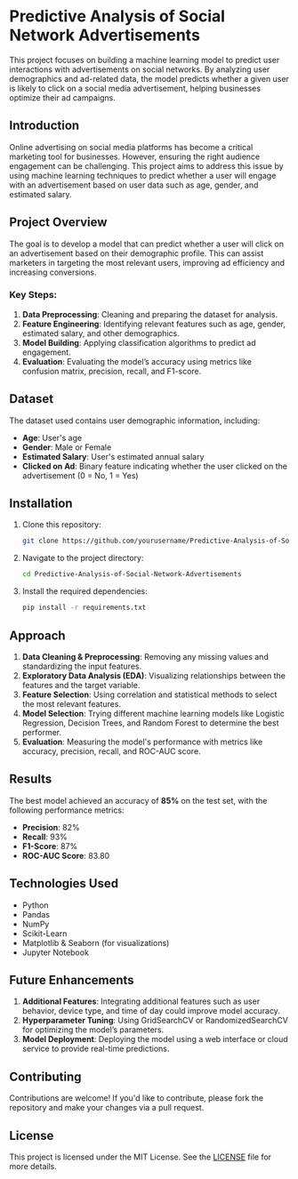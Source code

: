 # Predictive Analysis of Social Network Advertisements

This project focuses on building a machine learning model to predict user interactions with advertisements on social networks. By analyzing user demographics and ad-related data, the model predicts whether a given user is likely to click on a social media advertisement, helping businesses optimize their ad campaigns.

## Introduction

Online advertising on social media platforms has become a critical marketing tool for businesses. However, ensuring the right audience engagement can be challenging. This project aims to address this issue by using machine learning techniques to predict whether a user will engage with an advertisement based on user data such as age, gender, and estimated salary.

## Project Overview

The goal is to develop a model that can predict whether a user will click on an advertisement based on their demographic profile. This can assist marketers in targeting the most relevant users, improving ad efficiency and increasing conversions.

### Key Steps:
1. **Data Preprocessing**: Cleaning and preparing the dataset for analysis.
2. **Feature Engineering**: Identifying relevant features such as age, gender, estimated salary, and other demographics.
3. **Model Building**: Applying classification algorithms to predict ad engagement.
4. **Evaluation**: Evaluating the model’s accuracy using metrics like confusion matrix, precision, recall, and F1-score.

## Dataset

The dataset used contains user demographic information, including:
- **Age**: User's age
- **Gender**: Male or Female
- **Estimated Salary**: User's estimated annual salary
- **Clicked on Ad**: Binary feature indicating whether the user clicked on the advertisement (0 = No, 1 = Yes)

## Installation

1. Clone this repository:
   ```bash
   git clone https://github.com/yourusername/Predictive-Analysis-of-Social-Network-Advertisements.git
   ```

2. Navigate to the project directory:
   ```bash
   cd Predictive-Analysis-of-Social-Network-Advertisements
   ```

3. Install the required dependencies:
   ```bash
   pip install -r requirements.txt
   ```

## Approach

1. **Data Cleaning & Preprocessing**: Removing any missing values and standardizing the input features.
2. **Exploratory Data Analysis (EDA)**: Visualizing relationships between the features and the target variable.
3. **Feature Selection**: Using correlation and statistical methods to select the most relevant features.
4. **Model Selection**: Trying different machine learning models like Logistic Regression, Decision Trees, and Random Forest to determine the best performer.
5. **Evaluation**: Measuring the model's performance with metrics like accuracy, precision, recall, and ROC-AUC score.

## Results

The best model achieved an accuracy of **85%** on the test set, with the following performance metrics:
- **Precision**: 82%
- **Recall**: 93%
- **F1-Score**: 87%
- **ROC-AUC Score**: 83.80

## Technologies Used

- Python
- Pandas
- NumPy
- Scikit-Learn
- Matplotlib & Seaborn (for visualizations)
- Jupyter Notebook

## Future Enhancements

1. **Additional Features**: Integrating additional features such as user behavior, device type, and time of day could improve model accuracy.
2. **Hyperparameter Tuning**: Using GridSearchCV or RandomizedSearchCV for optimizing the model’s parameters.
3. **Model Deployment**: Deploying the model using a web interface or cloud service to provide real-time predictions.

## Contributing

Contributions are welcome! If you'd like to contribute, please fork the repository and make your changes via a pull request.

## License

This project is licensed under the MIT License. See the [LICENSE](LICENSE) file for more details.

